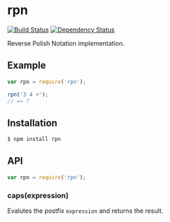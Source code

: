 # rpn

[![Build Status](https://travis-ci.org/KenanY/rpn.png?branch=master)](https://travis-ci.org/KenanY/rpn)
[![Dependency Status](https://gemnasium.com/KenanY/rpn.png)](https://gemnasium.com/KenanY/rpn)

Reverse Polish Notation implementation.

## Example

``` javascript
var rpn = require('rpn');

rpn('3 4 +');
// => 7
```

## Installation

``` bash
$ npm install rpn
```

## API

``` javascript
var rpn = require('rpn');
```

### caps(expression)

Evalutes the postfix `expression` and returns the result.